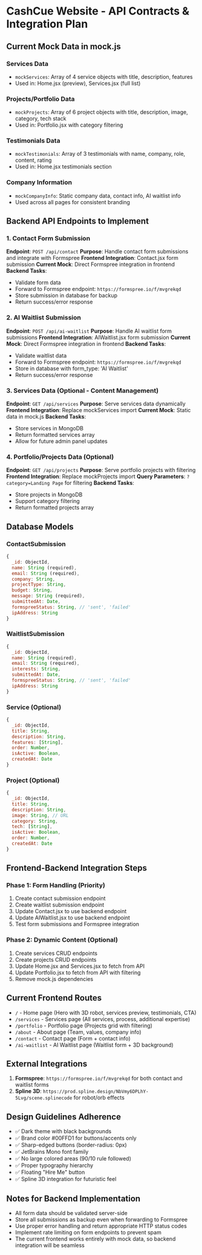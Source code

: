 # CashCue Website - API Contracts & Integration Plan

## Current Mock Data in mock.js

### Services Data
- `mockServices`: Array of 4 service objects with title, description, features
- Used in: Home.jsx (preview), Services.jsx (full list)

### Projects/Portfolio Data
- `mockProjects`: Array of 6 project objects with title, description, image, category, tech stack
- Used in: Portfolio.jsx with category filtering

### Testimonials Data
- `mockTestimonials`: Array of 3 testimonials with name, company, role, content, rating
- Used in: Home.jsx testimonials section

### Company Information
- `mockCompanyInfo`: Static company data, contact info, AI waitlist info
- Used across all pages for consistent branding

## Backend API Endpoints to Implement

### 1. Contact Form Submission
**Endpoint**: `POST /api/contact`
**Purpose**: Handle contact form submissions and integrate with Formspree
**Frontend Integration**: Contact.jsx form submission
**Current Mock**: Direct Formspree integration in frontend
**Backend Tasks**:
- Validate form data
- Forward to Formspree endpoint: `https://formspree.io/f/mvgrekqd`
- Store submission in database for backup
- Return success/error response

### 2. AI Waitlist Submission
**Endpoint**: `POST /api/ai-waitlist`
**Purpose**: Handle AI waitlist form submissions
**Frontend Integration**: AIWaitlist.jsx form submission
**Current Mock**: Direct Formspree integration in frontend
**Backend Tasks**:
- Validate waitlist data
- Forward to Formspree endpoint: `https://formspree.io/f/mvgrekqd`
- Store in database with form_type: 'AI Waitlist'
- Return success/error response

### 3. Services Data (Optional - Content Management)
**Endpoint**: `GET /api/services`
**Purpose**: Serve services data dynamically
**Frontend Integration**: Replace mockServices import
**Current Mock**: Static data in mock.js
**Backend Tasks**:
- Store services in MongoDB
- Return formatted services array
- Allow for future admin panel updates

### 4. Portfolio/Projects Data (Optional)
**Endpoint**: `GET /api/projects`
**Purpose**: Serve portfolio projects with filtering
**Frontend Integration**: Replace mockProjects import
**Query Parameters**: `?category=Landing Page` for filtering
**Backend Tasks**:
- Store projects in MongoDB
- Support category filtering
- Return formatted projects array

## Database Models

### ContactSubmission
```javascript
{
  _id: ObjectId,
  name: String (required),
  email: String (required),
  company: String,
  projectType: String,
  budget: String,
  message: String (required),
  submittedAt: Date,
  formspreeStatus: String, // 'sent', 'failed'
  ipAddress: String
}
```

### WaitlistSubmission
```javascript
{
  _id: ObjectId,
  name: String (required),
  email: String (required),
  interests: String,
  submittedAt: Date,
  formspreeStatus: String, // 'sent', 'failed'
  ipAddress: String
}
```

### Service (Optional)
```javascript
{
  _id: ObjectId,
  title: String,
  description: String,
  features: [String],
  order: Number,
  isActive: Boolean,
  createdAt: Date
}
```

### Project (Optional)
```javascript
{
  _id: ObjectId,
  title: String,
  description: String,
  image: String, // URL
  category: String,
  tech: [String],
  isActive: Boolean,
  order: Number,
  createdAt: Date
}
```

## Frontend-Backend Integration Steps

### Phase 1: Form Handling (Priority)
1. Create contact submission endpoint
2. Create waitlist submission endpoint
3. Update Contact.jsx to use backend endpoint
4. Update AIWaitlist.jsx to use backend endpoint
5. Test form submissions and Formspree integration

### Phase 2: Dynamic Content (Optional)
1. Create services CRUD endpoints
2. Create projects CRUD endpoints
3. Update Home.jsx and Services.jsx to fetch from API
4. Update Portfolio.jsx to fetch from API with filtering
5. Remove mock.js dependencies

## Current Frontend Routes
- `/` - Home page (Hero with 3D robot, services preview, testimonials, CTA)
- `/services` - Services page (All services, process, additional expertise)
- `/portfolio` - Portfolio page (Projects grid with filtering)
- `/about` - About page (Team, values, company info)
- `/contact` - Contact page (Form + contact info)
- `/ai-waitlist` - AI Waitlist page (Waitlist form + 3D background)

## External Integrations
1. **Formspree**: `https://formspree.io/f/mvgrekqd` for both contact and waitlist forms
2. **Spline 3D**: `https://prod.spline.design/NbVmy6DPLhY-5Lvg/scene.splinecode` for robot/orb effects

## Design Guidelines Adherence
- ✅ Dark theme with black backgrounds
- ✅ Brand color #00FFD1 for buttons/accents only  
- ✅ Sharp-edged buttons (border-radius: 0px)
- ✅ JetBrains Mono font family
- ✅ No large colored areas (90/10 rule followed)
- ✅ Proper typography hierarchy
- ✅ Floating "Hire Me" button
- ✅ Spline 3D integration for futuristic feel

## Notes for Backend Implementation
- All form data should be validated server-side
- Store all submissions as backup even when forwarding to Formspree
- Use proper error handling and return appropriate HTTP status codes
- Implement rate limiting on form endpoints to prevent spam
- The current frontend works entirely with mock data, so backend integration will be seamless